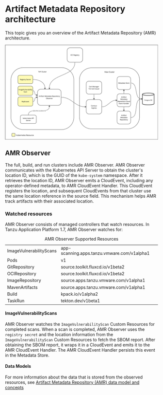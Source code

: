 # Artifact Metadata Repository architecture

This topic gives you an overview of the Artifact Metadata Repository (AMR) architecture.

![Diagram of Architecture for AMR Interaction shows the kubernetes resources that are part of the TAP resource in yellow](../images/amr-arch.png)

## <a id='amr-observer'></a> AMR Observer

The full, build, and run clusters include AMR Observer.
AMR Observer 
communicates with the Kubernetes API Server to obtain the cluster's location 
ID, which is the GUID of the `kube-system` namespace. After it retrieves the 
location ID, AMR Observer emits a CloudEvent, including any operator-defined 
metadata, to AMR CloudEvent Handler. This CloudEvent registers the location, 
and subsequent CloudEvents from that cluster use the same location 
reference in the source field. This mechanism helps AMR track artifacts with 
their associated location.

### <a id='watched-resources'></a> Watched resources

AMR Observer consists of managed controllers that watch resources. In Tanzu
Application Platform 1.7, AMR Observer watches for:


<table>
  <caption>AMR Observer Supported Resources</caption>
  <tr>
    <td>ImageVulnerabilityScans</td>
    <td>app-scanning.apps.tanzu.vmware.com/v1alpha1</td>
  </tr>
  <tr>
    <td>Pods</td>
    <td>v1</td>
  </tr>
  <tr>
    <td>GitRepository</td>
    <td>source.toolkit.fluxcd.io/v1beta2</td>
  </tr>
  <tr>
    <td>OCIRepository</td>
    <td>source.toolkit.fluxcd.io/v1beta2</td>
  </tr>
  <tr>
    <td>ImageRepository</td>
    <td>source.apps.tanzu.vmware.com/v1alpha1</td>
  </tr>
  <tr>
    <td>MavenArtifacts</td>
    <td>source.apps.tanzu.vmware.com/v1alpha1</td>
  </tr>
  <tr>
    <td>Build</td>
    <td>kpack.io/v1alpha2</td>
  </tr>
  <tr>
    <td>TaskRun</td>
    <td>tekton.dev/v1beta1</td>
  </tr>
</table>

#### <a id='imagevulnerabilityscans'></a> ImageVulnerabilityScans

AMR Observer watches the `ImageVulnerabilityScan` Custom Resources for
completed scans. When a scan is completed, AMR Observer uses the 
`registry secret` and the location information from the `ImageVulnerabilityScan` 
Custom Resources to fetch the SBOM report. After obtaining the SBOM report, it 
wraps it in a CloudEvent and emits it to the AMR CloudEvent Handler. The AMR 
CloudEvent Handler persists this event in the Metadata Store.

#### <a id='data-models'></a> Data Models

For more information about the data that is stored from the observed resources, 
see [Artifact Metadata Repository (AMR) data model and concepts](./data-model-and-concepts.hbs.md)